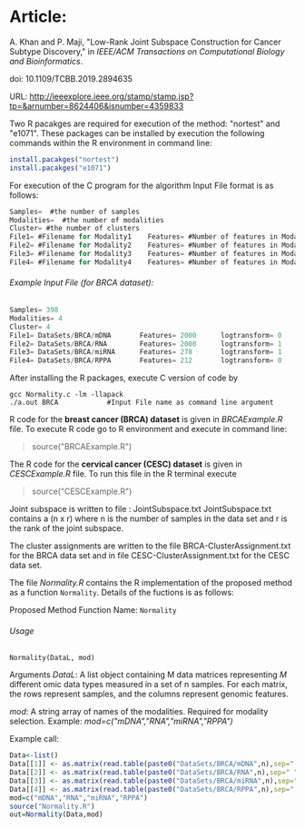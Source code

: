 # Article:
A. Khan and P. Maji, "Low-Rank Joint Subspace Construction for Cancer Subtype Discovery," in *IEEE/ACM Transactions on Computational Biology and Bioinformatics*.

doi: 10.1109/TCBB.2019.2894635

URL: http://ieeexplore.ieee.org/stamp/stamp.jsp?tp=&arnumber=8624406&isnumber=4359833


Two R pacakges are required for execution of the method: "nortest" and "e1071".
These packages can be installed by execution the following commands within the R environment in command line:

```r
install.pacakges("nortest")
install.pacakges("e1071")
```

For execution of the C program for the algorithm 
Input File format is as follows:
```c
Samples=  #the number of samples
Modalities=  #the number of modalities
Cluster= #the number of clusters
File1= #Filename for Modality1    Features= #Number of features in Modality1    logtransform= 1 for log transformation 0 for if not
File2= #Filename for Modality2    Features= #Number of features in Modality2    logtransform= 1 for log transformation 0 for if not
File3= #Filename for Modality3    Features= #Number of features in Modality3    logtransform= 1 for log transformation 0 for if not
File4= #Filename for Modality4    Features= #Number of features in Modality4    logtransform= 1 for log transformation 0 for if not
```


###### Example Input File (for BRCA dataset):
```c
Samples= 398
Modalities= 4
Cluster= 4
File1= DataSets/BRCA/mDNA		Features= 2000		logtransform= 0
File2= DataSets/BRCA/RNA		Features= 2000		logtransform= 1
File3= DataSets/BRCA/miRNA		Features= 278		logtransform= 1
File4= DataSets/BRCA/RPPA		Features= 212		logtransform= 0
```




After installing the R packages, execute C version of code by 
```shell
gcc Normality.c -lm -llapack
./a.out BRCA			#Input File name as command line argument
```


R code for the **breast cancer (BRCA) dataset** is given in *BRCAExample.R* file.
To execute R code go to R environment and execute in command line:

>source("BRCAExample.R")

The R code for the **cervical cancer (CESC) dataset** is given in *CESCExample.R* file. To run this file in the R terminal execute
>source("CESCExample.R")


Joint subspace is written to file : JointSubspace.txt
JointSubspace.txt contains a (n x r) where n is the number of samples in the data set and r is  the rank of the joint subspace.

The cluster assignments are written to the file BRCA-ClusterAssignment.txt for the BRCA data set and in file CESC-ClusterAssignment.txt for the CESC data set.


The file *Normality.R* contains the R implementation of the proposed method as a function `Normality`. 
Details of the fuctions is as follows:

Proposed Method Function Name: `Normality`

###### Usage 
`Normality(DataL, mod)`


Arguments
*DataL*:  A list object containing M data matrices representing *M* different omic data types measured in a set of n samples. 
For each matrix, the rows represent samples, and the columns represent genomic features.

*mod*: A string array of names of the modalities. Required for modality selection.
Example: *mod=c("mDNA","RNA","miRNA","RPPA")*

Example call:

```r
Data<-list()
Data[[1]] <- as.matrix(read.table(paste0("DataSets/BRCA/mDNA",n),sep=" ",header=TRUE,row.names=1))
Data[[2]] <- as.matrix(read.table(paste0("DataSets/BRCA/RNA",n),sep=" ",header=TRUE,row.names=1))
Data[[3]] <- as.matrix(read.table(paste0("DataSets/BRCA/miRNA",n),sep=" ",header=TRUE,row.names=1))
Data[[4]] <- as.matrix(read.table(paste0("DataSets/BRCA/RPPA",n),sep=" ",header=TRUE,row.names=1))
mod=c("mDNA","RNA","miRNA","RPPA")
source("Normality.R")
out=Normality(Data,mod)
```

